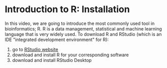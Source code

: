 <h1>Introduction to R: Installation</h1>
<p style="text-align: left;">
In this video, we are going to introduce the most commonly used tool in bioinformatics; R. R is a data management, statistical and machine learning language that is very widely used. To download R and RStudio (which is an IDE "integrated development environment"  for R):
<ol>
  <li>go to <a href="https://www.rstudio.com/products/rstudio/download/#download">RStudio website</a> </li>
  <li>download and install R for your corresponding software</li>
  <li>download and install RStudio Desktop</li>
</ol>
 </p> 
<br />
